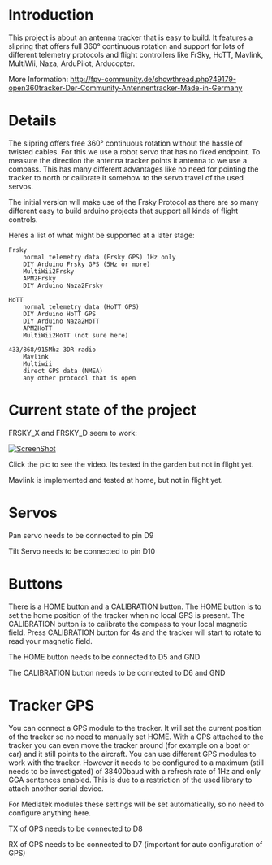 Introduction
=====
This project is about an antenna tracker that is easy to build. It features a slipring that offers full 360° continuous rotation and support for lots of different telemetry protocols and flight controllers like FrSky, HoTT, Mavlink, MultiWii, Naza, ArduPilot, Arducopter.

More Information: http://fpv-community.de/showthread.php?49179-open360tracker-Der-Community-Antennentracker-Made-in-Germany

Details
=====
The slipring offers free 360° continuous rotation without the hassle of twisted cables. For this we use a robot servo that has no fixed endpoint. To measure the direction the antenna tracker points it antenna to we use a compass. This has many different advantages like no need for pointing the tracker to north or calibrate it somehow to the servo travel of the used servos.

The initial version will make use of the Frsky Protocol as there are so many different easy to build arduino projects that support all kinds of flight controls.

Heres a list of what might be supported at a later stage:

    Frsky
        normal telemetry data (Frsky GPS) 1Hz only
        DIY Arduino Frsky GPS (5Hz or more)
        MultiWii2Frsky
        APM2Frsky
        DIY Arduino Naza2Frsky

    HoTT
        normal telemetry data (HoTT GPS)
        DIY Arduino HoTT GPS
        DIY Arduino Naza2HoTT
        APM2HoTT
        MultiWii2HoTT (not sure here) 

    433/868/915Mhz 3DR radio
        Mavlink
        Multiwii
        direct GPS data (NMEA)
        any other protocol that is open 

Current state of the project
=====
FRSKY_X and FRSKY_D seem to work:

[![ScreenShot](http://img.youtube.com/vi/F41oIQ15KQs/0.jpg)](https://www.youtube.com/watch?v=F41oIQ15KQs)

Click the pic to see the video. Its tested in the garden but not in flight yet.

Mavlink is implemented and tested at home, but not in flight yet.

Servos
=====
Pan servo needs to be connected to pin D9

Tilt Servo needs to be connected to pin D10 

Buttons
=====
There is a HOME button and a CALIBRATION button. The HOME button is to set the home position of the tracker when no local GPS is present. The CALIBRATION button is to calibrate the compass to your local magnetic field. Press CALIBRATION button for 4s and the tracker will start to rotate to read your magnetic field.

The HOME button needs to be connected to D5 and GND

The CALIBRATION button needs to be connected to D6 and GND 

Tracker GPS
=====
You can connect a GPS module to the tracker. It will set the current position of the tracker so no need to manually set HOME. With a GPS attached to the tracker you can even move the tracker around (for example on a boat or car) and it still points to the aircraft. You can use different GPS modules to work with the tracker. However it needs to be configured to a maximum (still needs to be investigated) of 38400baud with a refresh rate of 1Hz and only GGA sentences enabled. This is due to a restriction of the used library to attach another serial device.

For Mediatek modules these settings will be set automatically, so no need to configure anything here.

TX of GPS needs to be connected to D8

RX of GPS needs to be connected to D7 (important for auto configuration of GPS) 
